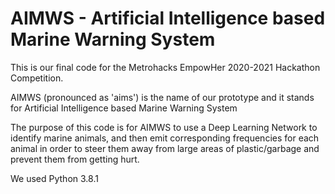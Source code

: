 # AIMWS - Artificial Intelligence based Marine Warning System

This is our final code for the Metrohacks EmpowHer 2020-2021 Hackathon Competition.

AIMWS (pronounced as 'aims') is the name of our prototype and it stands for Artificial Intelligence based Marine Warning System

The purpose of this code is for AIMWS to use a Deep Learning Network to identify marine animals, and then emit corresponding frequencies for each animal in order to steer them away from large areas of plastic/garbage and prevent them from getting hurt. 

We used Python 3.8.1
